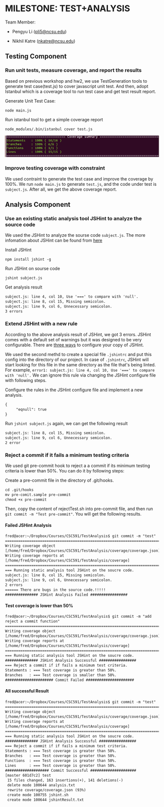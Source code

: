 # MILESTONE: TEST+ANALYSIS

Team Member:
- Pengyu Li    (pli5@ncsu.edu)

- Nikhil Katre (nkatre@ncsu.edu)


## Testing Component
### Run unit tests, measure coverage, and report the results
Based on previous workshop and hw2, we use TestGeneration tools to generate test case(test.js) to cover javascript unit test. And then, adopt Istanbul which is a coverage tool to run test case and get test result report.

Generate Unit Test Case: 

    node main.js

Run istanbul tool to get a simple coverage report

    node_modules/.bin/istanbul cover test.js
    
![alt tag](https://github.com/maxlpy/TestAnalysis/blob/master/pictures/TestResult.png)

### Improve testing coverage with constraint
We used contraint to generate the test case and improve the coverage by 100%. We run `node main.js` to generate `test.js`, and the code under test is `subject.js`. After all, we get the above coverage report.

## Analysis Component
### Use an existing static analysis tool JSHint to analyze the source code
We used the JSHint to analyze the sourse code `subject.js`. The more infomation about JSHint can be found from [here](http://jshint.com/docs)

Install JSHint

    npm install jshint -g

Run JSHint on sourse code

    jshint subject.js
Get analysis result

    subject.js: line 4, col 10, Use '===' to compare with 'null'.
    subject.js: line 8, col 15, Missing semicolon.
    subject.js: line 9, col 6, Unnecessary semicolon.
    3 errors

### Extend JSHint with a new rule
According to the above analysis result of JSHint, we got 3 errors. JSHint comes with a default set of warnings but it was designed to be very configurable. There are [three ways](http://jshint.com/docs/) to configure your copy of JSHint. 

We used the second methd to create a special file `.jshintrc` and put this config into the directory of our project. In case of `.jshintrc`, JSHint will start looking for this file in the same directory as the file that's being linted. 
For example, `error1: subject.js: line 4, col 10, Use '===' to compare with 'null'.` We can ignore this rule via changing the JSHint configure file with following steps.

Configure the rules in the JSHint configure file and implement a new analysis.

    {
         "eqnull": true
    }

Run `jshint subject.js` again, we can get the following result

    subject.js: line 8, col 15, Missing semicolon.
    subject.js: line 9, col 6, Unnecessary semicolon.
    2 error

### Reject a commit if it fails a minimum testing criteria

We used git pre-commit hook to reject a a commit if its minimum testing criteria is lower than 50%. You can do it by following steps:

Create a pre-commit file in the directory of .git/hooks.

    cd .git/hooks
    mv pre-comit.sample pre-commit
    chmod +x pre-commit
Then, copy the content of rejectTest.sh into pre-commit file, and then run `git commit -m "Test pre-commit"`. You will get the following results.

#### Failed JSHint Analysis

    fred@acer:~/Dropbox/Courses/CSC591/TestAnalysis$ git commit -m "test"
    =============================================================================
    Writing coverage object [/home/fred/Dropbox/Courses/CSC591/TestAnalysis/coverage/coverage.json]
    Writing coverage reports at [/home/fred/Dropbox/Courses/CSC591/TestAnalysis/coverage]
    =============================================================================
    === Running static analysis tool JSHint on the soucre code.
    subject.js: line 8, col 15, Missing semicolon.
    subject.js: line 9, col 6, Unnecessary semicolon.
    2 errors
    ====== There are bugs in the source code.!!!!!
    ############### JSHint Analysis Failed #################

#### Test coverage is lower than 50%

    fred@acer:~/Dropbox/Courses/CSC591/TestAnalysis$ git commit -m "add reject a commit function"
    =============================================================================
    Writing coverage object [/home/fred/Dropbox/Courses/CSC591/TestAnalysis/coverage/coverage.json]
    Writing coverage reports at [/home/fred/Dropbox/Courses/CSC591/TestAnalysis/coverage]
    =============================================================================
    === Running static analysis tool JSHint on the soucre code.
    ############### JSHint Analysis Successful #################
    === Reject a commit if if fails a minimum test criteria.
    Statements : === Test coverage is greater than 50%.
    Branches   : === Test coverage is smaller than 50%.   
    ###################### Commit Failed ######################
    
#### All successful Result

    fred@acer:~/Dropbox/Courses/CSC591/TestAnalysis$ git commit -m "test"
    =============================================================================
    Writing coverage object [/home/fred/Dropbox/Courses/CSC591/TestAnalysis/coverage/coverage.json]
    Writing coverage reports at [/home/fred/Dropbox/Courses/CSC591/TestAnalysis/coverage]
    =============================================================================
    === Running static analysis tool JSHint on the soucre code.
    ############### JSHint Analysis Successful #################
    === Reject a commit if if fails a minimum test criteria.
    Statements : === Test coverage is greater than 50%.
    Branches   : === Test coverage is greater than 50%.
    Functions  : === Test coverage is greater than 50%.
    Lines      : === Test coverage is greater than 50%.
    #################### Commit Successful #####################
    [master 601d7c2] test
     15 files changed, 163 insertions(+), 141 deletions(-)
     delete mode 100644 analysis.txt
     rewrite coverage/coverage.json (93%)
     create mode 100755 jshint.sh
     create mode 100644 jshintResult.txt
